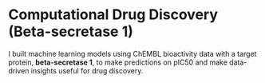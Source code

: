 # Computational Drug Discovery (Beta-secretase 1)
I built machine learning models using ChEMBL bioactivity data with a target protein, **beta-secretase 1**, to make predictions on pIC50 and make data-driven insights useful for drug discovery.
